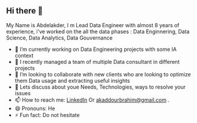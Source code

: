 ## Hi there 👋
 My Name is Abdelakder, I m Lead Data Engineer with almost 8 years of experience, i've worked on the all the data phases : Data Enginnering, Data Science, Data Analytics, Data Gouvernance
 
- 🔭 I’m currently working on Data Engineering projects with some IA context
- 🌱 I recently managed a team of multiple Data consultant in different projects
- 👯 I’m looking to collaborate with new clients who are looking to optimize them Data usage and extracting useful insights
- 💬 Lets discuss about youe Needs, Technologies, ways to resolve your issues 
- 📫 How to reach me: [LinkedIn](https://www.linkedin.com/in/abdelkader-kaddour-brahim-a54618111/) Or akaddourbrahim@gmail.com .
- 😄 Pronouns: He
- ⚡ Fun fact: Do not hesitate

<!--
**Abdelkader-Kaddour-Brahim/Abdelkader-Kaddour-Brahim** is a ✨ _special_ ✨ repository because its `README.md` (this file) appears on your GitHub profile.

Here are some ideas to get you started:

- 🔭 I’m currently working on ...
- 🌱 I’m currently learning ...
- 👯 I’m looking to collaborate on ...
- 🤔 I’m looking for help with ...
- 💬 Ask me about ...
- 📫 How to reach me: ...
- 😄 Pronouns: ...
- ⚡ Fun fact: ...
--> 
